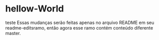 # hellow-World
teste
Essas mudanças serão feitas apenas no arquivo README em seu readme-editsramo, então agora esse ramo contém conteúdo diferente master.
